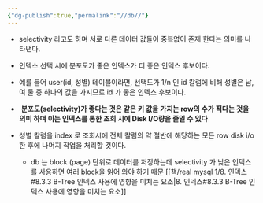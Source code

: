 ```yaml
---
{"dg-publish":true,"permalink":"//db//"}
---
```




- selectivity 라고도 하며 서로 다른 데이터 값들이 중복없이 존재 한다는 의미를 나타낸다.
- 인덱스 선택 시에 분포도가 좋은 인덱스가 더 좋은 인덱스 후보이다.

- 예를 들어 user(id, 성별) 테이블이라면, 선택도가 1/n 인 id 칼럼에 비해 성별은 남,여 둘 중 하나의 값을 가지므로 id 가 좋은 인덱스 후보이다.
-  **분포도(selectivity)가 좋다는 것은 같은 키 값을 가지는 row의 수가 적다는 것을 의미 하며 이는 인덱스를 통한 조회 시에 Disk I/O량을 줄일 수 있다**
- 성별 칼럼을 index 로 조회시에 전체 칼럼의 약 절반에 해당하는 모든 row disk i/o 한 후에 나머지 작업을 처리할 것이다.
	- db 는 block (page) 단위로 데이터를 저장하는데 selectivity 가 낮은 인덱스를 사용하면 여러 block을 읽어 와야 하기 때문
	  [[책/real mysql 1/8. 인덱스#8.3.3 B-Tree 인덱스 사용에 영향을 미치는 요소\|8. 인덱스#8.3.3 B-Tree 인덱스 사용에 영향을 미치는 요소]]

   